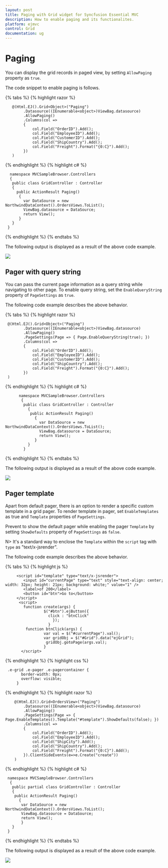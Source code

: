 ```yaml
---
layout: post
title: Paging with Grid widget for Syncfusion Essential MVC
description: How to enable paging and its functionalites.
platform: ejmvc
control: Grid
documentation: ug
---
```

# Paging

 You can display the grid records in paged view, by setting `AllowPaging` property as `true`.

The code snippet to enable paging is follows.

{% tabs %}
{% highlight razor %}

       @(Html.EJ().Grid<Object>("Paging")
            .Datasource((IEnumerable<object>)ViewBag.datasource)
            .AllowPaging()
            .Columns(col =>
            {
                col.Field("OrderID").Add();
                col.Field("EmployeeID").Add();
                col.Field("CustomerID").Add();
                col.Field("ShipCountry").Add();
                col.Field("Freight").Format("{0:C}").Add();
            })
       )
{% endhighlight  %} 
{% highlight c# %}

      namespace MVCSampleBrowser.Controllers
      {
       public class GridController : Controller
       { 
         public ActionResult Paging()
          {
            var DataSource = new NorthwindDataContext().OrdersViews.ToList();
            ViewBag.datasource = DataSource;
            return View();
          }
       }
     }    
 {% endhighlight  %}
 {% endtabs %} 
 
 The following output is displayed as a result of the above code example.
 
 ![](Paging_images/Paging_img1.png)

## Pager with query string


You can pass the current page information as a query string while navigating to other page. To enable query string, set the `EnableQueryString` property of `PageSettings` as `true`.

The following code example describes the above behavior.

{% tabs %}
{% highlight razor %}

     @(Html.EJ().Grid<Object>("Paging")
            .Datasource((IEnumerable<object>)ViewBag.datasource)
            .AllowPaging()
            .PageSettings(Page => { Page.EnableQueryString(true); })
            .Columns(col =>
            {
                col.Field("OrderID").Add();
                col.Field("EmployeeID").Add();
                col.Field("CustomerID").Add();
                col.Field("ShipCountry").Add();
                col.Field("Freight").Format("{0:C}").Add();
            })
     )            
 {% endhighlight  %} 
 {% highlight c# %} 
        
          namespace MVCSampleBrowser.Controllers
           {
            public class GridController : Controller
              { 
               public ActionResult Paging()
                 {
                   var DataSource = new NorthwindDataContext().OrdersViews.ToList();
                   ViewBag.datasource = DataSource;
                   return View();
                 }
              }   
            } 

 {% endhighlight  %}
 {% endtabs %} 

The following output is displayed as a result of the above code example.

 ![](paging_images/Paging_img2.png)


## Pager template

Apart from default pager, there is an option to render a specific custom template in a grid pager. To render template in pager, set `EnableTemplates`  as true and `Template`  properties of `PageSettings`.

 Prevent to show the default pager while enabling the pager `Template`  by setting `ShowDefaults`  property of `PageSettings`  as `false`.

 N> It's a standard way to enclose the `Template`  within the `script` tag with `type` as "text/x-jsrender".

The following code example describes the above behavior.

{% tabs %} 
{% highlight js %}

         <script id="template" type="text/x-jsrender">
            <input id="currentPage" type="text" style="text-align: center; width: 32px; height: 21px; background: white;" value="1" />
            <label>of 200</label>
            <button id="btn">Go to</button>
         </script>
          <script>
            function create(args) {
                     $("#btn").ejButton({
                       click : "btnClick"
                         });
                       }
             function btnClick(args) {
                     var val = $("#currentPage").val();
                     var gridObj = $("#Grid").data("ejGrid");
                      gridObj.gotoPage(args.val);
                     }
           </script>
{% endhighlight  %}
{% highlight css %}

     .e-grid .e-pager .e-pagercontainer {
	       border-width: 0px;
	       overflow: visible;
         }         
{% endhighlight  %} 
{% highlight razor %}

        @(Html.EJ().Grid<OrdersView>("Paging")
            .Datasource((IEnumerable<object>)ViewBag.datasource)
            .AllowPaging() 
            .PageSettings(Page => { Page.EnableTemplates().Template("#template").ShowDefaults(false); })
            .Columns(col =>
            {
                col.Field("OrderID").Add();
                col.Field("EmployeeID").Add();
                col.Field("ShipCity").Add();
                col.Field("ShipCountry").Add();
                col.Field("Freight").Format("{0:C}").Add();
            }).ClientSideEvents(e=>e.Create("create")) 
        )         
{% endhighlight  %}
{% highlight c# %}

     namespace MVCSampleBrowser.Controllers
      {
       public partial class GridController : Controller
       {
        public ActionResult Paging()
          {
           var DataSource = new NorthwindDataContext().OrdersViews.ToList();
           ViewBag.datasource = DataSource;
           return View();
           }
       }
     }

{% endhighlight  %}
 {% endtabs %}  
 
 The following output is displayed as a result of the above code example.

![](paging_images/Paging_img3.png)
